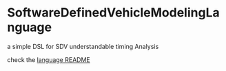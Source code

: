# SoftwareDefinedVehicleModelingLanguage
a simple DSL for SDV understandable timing Analysis

check the [language README](./SDVML/README.md)
